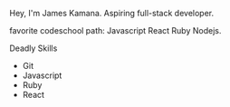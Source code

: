 Hey, I'm James Kamana. Aspiring full-stack developer.

favorite codeschool path: Javascript React Ruby Nodejs.

Deadly Skills

* Git
* Javascript
* Ruby
* React